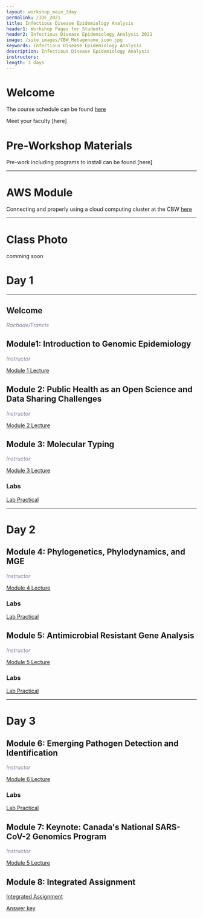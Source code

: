 ```yaml
---
layout: workshop_main_3day
permalink: /IDE_2021
title: Infectious Disease Epidemiology Analysis
header1: Workshop Pages for Students
header2: Infectious Disease Epidemiology Analysis 2021
image: /site_images/CBW_Metagenome_icon.jpg
keywords: Infectious Disease Epidemiology Analysis
description: Infectious Disease Epidemiology Analysis
instructors: 
length: 3 days
---
```


# Welcome <a id="welcome"></a> 

The course schedule can be found [here](https://bioinformaticsdotca.github.io/IDE_2021_schedule)

Meet your faculty [here]

# Pre-Workshop Materials <a id="preworkshop"></a>

Pre-work including programs to install can be found [here]

***

# AWS Module <a id="preworkshop"></a>

Connecting and properly using a cloud computing cluster at the CBW [here](https://bioinformaticsdotca.github.io/AWS_v2_2021)
***

# Class Photo

comming soon



# Day 1 <a id="day1"></a>

***

## Welcome

*<font color="#827e9c"> Rachade/Francis</font>*

## Module1: Introduction to Genomic Epidemiology

*<font color="#827e9c">Instructor</font>*  

[Module 1 Lecture]()


## Module 2: Public Health as an Open Science and Data Sharing Challenges

*<font color="#827e9c">Instructor</font>*  

[Module 2 Lecture]()
 

## Module 3: Molecular Typing

*<font color="#827e9c">Instructor</font>*  

[Module 3 Lecture]()

 ### Labs
[Lab Practical](https://github.com/bioinformatics-ca/IDE_2021/blob/main/module3/molecular-typing-lab.md)

***
# Day 2 <a id="day2"></a>

## Module 4: Phylogenetics, Phylodynamics, and MGE

*<font color="#827e9c">Instructor</font>*  

[Module 4 Lecture]()
 
 ### Labs
[Lab Practical](https://github.com/bioinformatics-ca/IDE_2021/blob/main/module4/README.md)

## Module 5: Antimicrobial Resistant Gene Analysis

*<font color="#827e9c">Instructor</font>*  

[Module 5 Lecture]()
 
 ### Labs
[Lab Practical]()

***
# Day 3 <a id="day3"></a>

## Module 6: Emerging Pathogen Detection and Identification

*<font color="#827e9c">Instructor</font>*  

[Module 6 Lecture]()
 
 ### Labs
[Lab Practical](https://github.com/bioinformatics-ca/IDE_2021/blob/main/module6/README.md)

## Module 7: Keynote: Canada's National SARS-CoV-2 Genomics Program

*<font color="#827e9c">Instructor</font>*  

[Module 5 Lecture]()
 
## Module 8: Integrated Assignment
[Integrated Assignment](https://github.com/bioinformatics-ca/IDE_2021/blob/main/integrated_assignment/int_assignment.md)

[Answer key](https://github.com/bioinformatics-ca/IDE_2021/blob/main/integrated_assignment/int_assignment_key.md)
